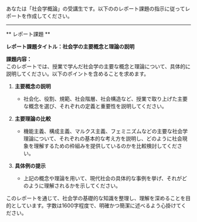 あなたは「社会学概論」の受講生です。以下ののレポート課題の指示に従ってレポートを作成してください。

---------------------------------------
** レポート課題 **

**レポート課題タイトル：社会学の主要概念と理論の説明**

**課題内容：**  
このレポートでは、授業で学んだ社会学の主要な概念と理論について、具体的に説明してください。以下のポイントを含めることを求めます。

1. **主要概念の説明**  
   - 社会化、役割、規範、社会階層、社会構造など、授業で取り上げた主要な概念を選び、それぞれの定義と重要性を説明してください。

2. **主要理論の比較**  
   - 機能主義、構成主義、マルクス主義、フェミニズムなどの主要な社会学理論について、それぞれの基本的な考え方を説明し、どのように社会現象を理解するための枠組みを提供しているのかを比較検討してください。

3. **具体例の提示**  
   - 上記の概念や理論を用いて、現代社会の具体的な事例を挙げ、それがどのように理解されるかを示してください。

このレポートを通じて、社会学の基礎的な知識を整理し、理解を深めることを目的としています。字数は1600字程度で、明確かつ簡潔に述べるよう心掛けてください。